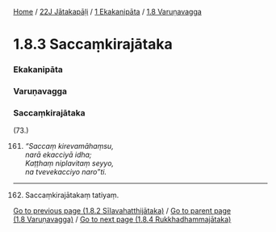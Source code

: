 
[Home](/) / [22J Jātakapāḷi](../../../22J.md) / [1 Ekakanipāta](../../1.md) / [1.8 Varuṇavagga](../1.8.md)

# 1.8.3 Saccaṃkirajātaka

### Ekakanipāta

### Varuṇavagga

### Saccaṃkirajātaka

(73.)

161. _“Saccaṃ kirevamāhaṃsu,_  
_narā ekacciyā idha;_  
_Kaṭṭhaṃ niplavitaṃ seyyo,_  
_na tvevekacciyo naro”ti._  


---

162. Saccaṃkirajātakaṃ tatiyaṃ.



[Go to previous page (1.8.2 Sīlavahatthijātaka)](1.8.2.md) / [Go to parent page (1.8 Varuṇavagga)](../1.8.md) / [Go to next page (1.8.4 Rukkhadhammajātaka)](1.8.4.md)


